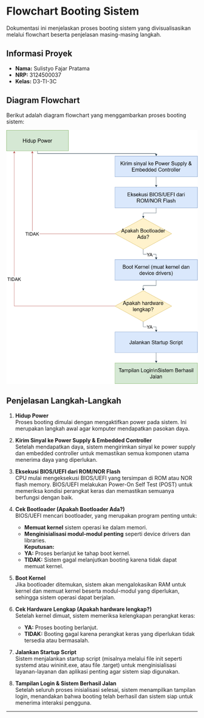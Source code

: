 # Flowchart Booting Sistem

Dokumentasi ini menjelaskan proses booting sistem yang divisualisasikan melalui flowchart beserta penjelasan masing-masing langkah.

## Informasi Proyek

- **Nama:** Sulistyo Fajar Pratama
- **NRP:** 3124500037
- **Kelas:** D3-TI-3C

## Diagram Flowchart

Berikut adalah diagram flowchart yang menggambarkan proses booting sistem:

![Flowchart Booting Sistem](gambar.png)

## Penjelasan Langkah-Langkah

1. **Hidup Power**  
   Proses booting dimulai dengan mengaktifkan power pada sistem. Ini merupakan langkah awal agar komputer mendapatkan pasokan daya.

2. **Kirim Sinyal ke Power Supply & Embedded Controller**  
   Setelah mendapatkan daya, sistem mengirimkan sinyal ke power supply dan embedded controller untuk memastikan semua komponen utama menerima daya yang diperlukan.

3. **Eksekusi BIOS/UEFI dari ROM/NOR Flash**  
   CPU mulai mengeksekusi BIOS/UEFI yang tersimpan di ROM atau NOR flash memory. BIOS/UEFI melakukan Power-On Self Test (POST) untuk memeriksa kondisi perangkat keras dan memastikan semuanya berfungsi dengan baik.

4. **Cek Bootloader (Apakah Bootloader Ada?)**  
   BIOS/UEFI mencari bootloader, yang merupakan program penting untuk:
   - **Memuat kernel** sistem operasi ke dalam memori.
   - **Menginisialisasi modul-modul penting** seperti device drivers dan libraries.  
   **Keputusan:**  
   - **YA:** Proses berlanjut ke tahap boot kernel.  
   - **TIDAK:** Sistem gagal melanjutkan booting karena tidak dapat memuat kernel.

5. **Boot Kernel**  
   Jika bootloader ditemukan, sistem akan mengalokasikan RAM untuk kernel dan memuat kernel beserta modul-modul yang diperlukan, sehingga sistem operasi dapat berjalan.

6. **Cek Hardware Lengkap (Apakah hardware lengkap?)**  
   Setelah kernel dimuat, sistem memeriksa kelengkapan perangkat keras:
   - **YA:** Proses booting berlanjut.
   - **TIDAK:** Booting gagal karena perangkat keras yang diperlukan tidak tersedia atau bermasalah.

7. **Jalankan Startup Script**  
   Sistem menjalankan startup script (misalnya melalui file init seperti systemd atau wininit.exe, atau file .target) untuk menginisialisasi layanan-layanan dan aplikasi penting agar sistem siap digunakan.

8. **Tampilan Login & Sistem Berhasil Jalan**  
   Setelah seluruh proses inisialisasi selesai, sistem menampilkan tampilan login, menandakan bahwa booting telah berhasil dan sistem siap untuk menerima interaksi pengguna.

---
